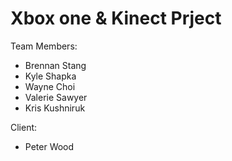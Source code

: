 Xbox one & Kinect Prject
=========================

Team Members:
*  Brennan Stang
*  Kyle Shapka
*  Wayne Choi
*  Valerie Sawyer 
*  Kris Kushniruk

Client:
*  Peter Wood
